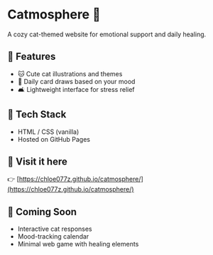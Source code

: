 # Catmosphere 🐾

A cozy cat-themed website for emotional support and daily healing.

## 🌟 Features
- 🐱 Cute cat illustrations and themes
- 🎴 Daily card draws based on your mood
- 🛋️ Lightweight interface for stress relief

## 📁 Tech Stack
- HTML / CSS (vanilla)
- Hosted on GitHub Pages

## 🚀 Visit it here
👉 [https://chloe077z.github.io/catmosphere/](https://chloe077z.github.io/catmosphere/)

## 📌 Coming Soon
- Interactive cat responses
- Mood-tracking calendar
- Minimal web game with healing elements
